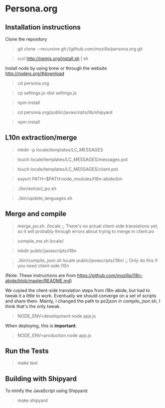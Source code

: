 # Persona.org

## Installation instructions

Clone the repository

> git clone --recursive git://github.com/mozilla/persona.org.git

> curl http://npmjs.org/install.sh | sh

Install node by using brew or through the website http://nodejs.org/#download

> cd persona.org

> cp settings.js-dist settings.js

> npm install

> cd persona.org/public/javascripts/lib/shipyard

> npm install

## L10n extraction/merge

> mkdir -p locale/templates/LC_MESSAGES

> touch locale/templates/LC_MESSAGES/messages.pot

> touch locale/templates/LC_MESSAGES/client.pot

> export PATH=$PATH:node_modules/i18n-abide/bin

> ./bin/extract_po.sh

> ./bin/update_languages.sh

## Merge and compile

> merge_po.sh ./locale
;; There's no actual client-side translations yet, so it will probably through errors about trying to merge in client.po

> compile_mo.sh locale/

> mkdir public/javascripts/i18n

> ./bin/compile_json.sh locale public/javascripts/i18n/
;; Only do this if you need client-side l10n

(Note: These instructions are from https://github.com/mozilla/i18n-abide/blob/master/README.md)

We copied the client-side translation steps from i18n-abide, but had to tweak it a little to work. Eventually we should converge on a set of scripts and share them. Mainly, I changed the path to po2json in compile_json.sh, I think that's the only tweak.

> NODE_ENV=development node app.js

When deploying, this is __important__:

> NODE_ENV=production node app.js

## Run the Tests

> make test

## Building with Shipyard

To minify the JavaScript using Shipyard:

> make shipyard
